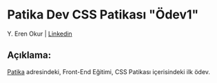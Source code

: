 # Patika Dev CSS Patikası "Ödev1"

Y. Eren Okur
| [Linkedin](https://www.linkedin.com/in/eren0kur/)


## Açıklama:

 [Patika](https://www.patika.dev/) adresindeki, Front-End Eğitimi, CSS Patikası içerisindeki ilk ödev.
